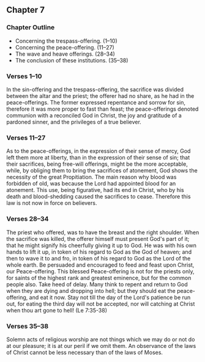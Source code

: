 ## Chapter 7

### Chapter Outline

- Concerning the trespass-offering. (1–10)
- Concerning the peace-offering. (11–27)
- The wave and heave offerings. (28–34)
- The conclusion of these institutions. (35–38)

### Verses 1–10

In the sin-offering and the trespass-offering, the sacrifice was divided between the altar and the priest; the offerer had no share, as he had in the peace-offerings. The former expressed repentance and sorrow for sin, therefore it was more proper to fast than feast; the peace-offerings denoted communion with a reconciled God in Christ, the joy and gratitude of a pardoned sinner, and the privileges of a true believer.

### Verses 11–27

As to the peace-offerings, in the expression of their sense of mercy, God left them more at liberty, than in the expression of their sense of sin; that their sacrifices, being free-will offerings, might be the more acceptable, while, by obliging them to bring the sacrifices of atonement, God shows the necessity of the great Propitiation. The main reason why blood was forbidden of old, was because the Lord had appointed blood for an atonement. This use, being figurative, had its end in Christ, who by his death and blood-shedding caused the sacrifices to cease. Therefore this law is not now in force on believers.

### Verses 28–34

The priest who offered, was to have the breast and the right shoulder. When the sacrifice was killed, the offerer himself must present God's part of it; that he might signify his cheerfully giving it up to God. He was with his own hands to lift it up, in token of his regard to God as the God of heaven; and then to wave it to and fro, in token of his regard to God as the Lord of the whole earth. Be persuaded and encouraged to feed and feast upon Christ, our Peace-offering. This blessed Peace-offering is not for the priests only, for saints of the highest rank and greatest eminence, but for the common people also. Take heed of delay. Many think to repent and return to God when they are dying and dropping into hell; but they should eat the peace-offering, and eat it now. Stay not till the day of the Lord's patience be run out, for eating the third day will not be accepted, nor will catching at Christ when thou art gone to hell! (Le 7:35-38)

### Verses 35–38

Solemn acts of religious worship are not things which we may do or not do at our pleasure; it is at our peril if we omit them. An observance of the laws of Christ cannot be less necessary than of the laws of Moses.

